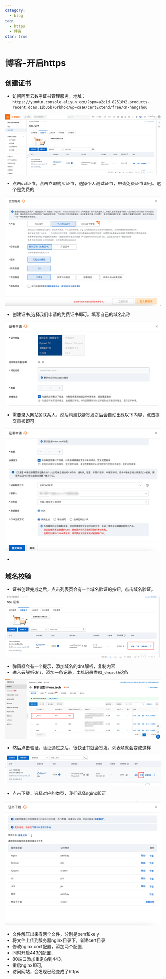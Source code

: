 ```yaml
---
category:
  - blog
tag:
  - https
  - 博客
star: true
---
```

#  博客-开启https

## 创建证书

- 访问阿里云数字证书管理服务，地址：`https://yundun.console.aliyun.com/?spm=a2c1d.8251892.products-recent.dcas.11b35b76rbhoR7&p=cas#/certExtend/free/cn-hangzhou`

![image-20240324233628134](./images/image-20240324233628134.png)

- 点击ssl证书，点击立即购买证书，选择个人测试证书，申请免费证书即可。这个是免费的

![image-20240324233722038](./images/image-20240324233722038.png)

- 创建证书,选择我们申请的免费证书即可。填写自己的域名名称

![image-20240324233846771](./images/image-20240324233846771.png)

- 需要录入网站的联系人，然后构建快捷签发之后会自动出现以下内容，点击提交审核即可

![image-20240324233929182](./images/image-20240324233929182.png)

- 

## 域名校验

- 证书创建完成之后，点击列表页会有一个域名验证的按钮，点击域名验证。

![image-20240324234113230](./images/image-20240324234113230.png)

- 弹窗框会有一个提示，添加域名的dns解析，复制内容
- 进入云解析dns，添加一条记录，主机记录类似`_dnsauth`这条

![image-20240324234234227](./images/image-20240324234234227.png)

- 然后点击验证，验证通过之后，很快证书就会签发，列表项就会变成这样

![image-20240324234409674](./images/image-20240324234409674.png)

- 点击下载，选择对应的类型，我们选择nginx即可

![image-20240324234605357](./images/image-20240324234605357.png)

- 文件解压出来有两个文件，分别是pem和ke y
- 将文件上传到服务器nginx目录下，新建cert目录
- 修改nginx.conf配置，添加两个配置，
- 同时开启443的配置，
- 80端口添加重定向到443，
- 重启nginx即可，
- 访问网站，会发现已经变成了https
